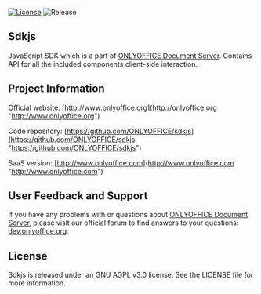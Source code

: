 
[![License](https://img.shields.io/badge/License-GNU%20AGPL%20V3-green.svg?style=flat)](http://www.gnu.org/licenses/agpl-3.0.ru.html) ![Release](https://img.shields.io/badge/Release-v4.0.2-blue.svg?style=flat)

## Sdkjs

JavaScript SDK which is a part of [ONLYOFFICE Document Server][2]. Contains API for all the included components client-side interaction.

## Project Information

Official website: [http://www.onlyoffice.org](http://onlyoffice.org "http://www.onlyoffice.org")

Code repository: [https://github.com/ONLYOFFICE/sdkjs](https://github.com/ONLYOFFICE/sdkjs "https://github.com/ONLYOFFICE/sdkjs")

SaaS version: [http://www.onlyoffice.com](http://www.onlyoffice.com "http://www.onlyoffice.com")

## User Feedback and Support

If you have any problems with or questions about [ONLYOFFICE Document Server][2], please visit our official forum to find answers to your questions: [dev.onlyoffice.org][1].

  [1]: http://dev.onlyoffice.org
  [2]: https://github.com/ONLYOFFICE/DocumentServer
  
## License

Sdkjs is released under an GNU AGPL v3.0 license. See the LICENSE file for more information.
